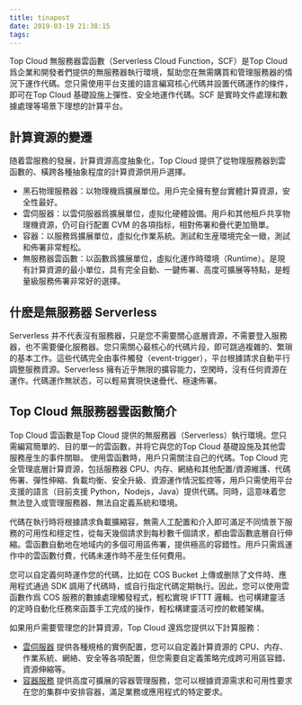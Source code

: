 ```yaml
---
title: tinapost
date: 2019-03-19 21:38:15
tags:
---
```


Top Cloud 無服務器雲函數（Serverless Cloud Function，SCF）是Top Cloud 爲企業和開發者們提供的無服務器執行環境，幫助您在無需購買和管理服務器的情況下運作代碼。您只需使用平台支援的語言編寫核心代碼并設置代碼運作的條件，即可在Top Cloud 基礎設施上彈性、安全地運作代碼。SCF 是實時文件處理和數據處理等場景下理想的計算平台。 

## 計算資源的變遷
随着雲服務的發展，計算資源高度抽象化，Top Cloud 提供了從物理服務器到雲函數的、橫跨各種抽象程度的計算資源供用戶選擇。

- 黑石物理服務器：以物理機爲擴展單位。用戶完全擁有整台實體計算資源，安全性最好。
- 雲伺服器：以雲伺服器爲擴展單位，虛拟化硬體設備。用戶和其他租戶共享物理機資源，仍可自行配置 CVM 的各項指标，相對佈署和疊代更加簡單。
- 容器：以服務爲擴展單位，虛拟化作業系統。測試和生産環境完全一緻，測試和佈署非常輕松。
- 無服務器雲函數：以函數爲擴展單位，虛拟化運作時環境（Runtime）。是現有計算資源的最小單位，具有完全自動、一鍵佈署、高度可擴展等特點，是輕量級服務佈署非常好的選擇。

## 什麽是無服務器 Serverless

Serverless 并不代表沒有服務器，只是您不需要關心底層資源，不需要登入服務器，也不需要優化服務器。您只需關心最核心的代碼片段，即可跳過複雜的、繁瑣的基本工作。這些代碼完全由事件觸發（event-trigger），平台根據請求自動平行調整服務資源。Serverless 擁有近乎無限的擴容能力，空閑時，沒有任何資源在運作。代碼運作無狀态，可以輕易實現快速疊代、極速佈署。

## Top Cloud 無服務器雲函數簡介

Top Cloud 雲函數是Top Cloud 提供的無服務器（Serverless）執行環境。您只需編寫簡單的、目的單一的雲函數，并将它與您的Top Cloud 基礎設施及其他雲服務産生的事件關聯。
使用雲函數時，用戶只需關注自己的代碼。Top Cloud 完全管理底層計算資源，包括服務器 CPU、内存、網絡和其他配置/資源維護、代碼佈署、彈性伸縮、負載均衡、安全升級、資源運作情況監控等，用戶只需使用平台支援的語言（目前支援 Python，Nodejs，Java）提供代碼。同時，這意味着您無法登入或管理服務器、無法自定義系統和環境。

代碼在執行時将根據請求負載擴縮容，無需人工配置和介入即可滿足不同情景下服務的可用性和穩定性，從每天幾個請求到每秒數千個請求，都由雲函數底層自行伸縮。雲函數自動地在地域内的多個可用區佈署，提供極高的容錯性。用戶只需爲運作中的雲函數付費，代碼未運作時不産生任何費用。

您可以自定義何時運作您的代碼，比如在 COS Bucket 上傳或删除了文件時、應用程式通過 SDK 調用了代碼時，或自行指定代碼定期執行。因此，您可以使用雲函數作爲 COS 服務的數據處理觸發程式，輕松實現 IFTTT 邏輯。也可構建靈活的定時自動化任務來函蓋手工完成的操作，輕松構建靈活可控的軟體架構。

如果用戶需要管理您的計算資源，Top Cloud 還爲您提供以下計算服務：

- [雲伺服器](https://cloud.taifucloud.com/product/cvm) 提供各種規格的實例配置，您可以自定義計算資源的 CPU、内存、作業系統、網絡、安全等各項配置，但您需要自定義策略完成跨可用區容錯、資源伸縮等。
- [容器服務](https://cloud.taifucloud.com/product/ccs) 提供高度可擴展的容器管理服務，您可以根據資源需求和可用性要求在您的集群中安排容器，滿足業務或應用程式的特定要求。